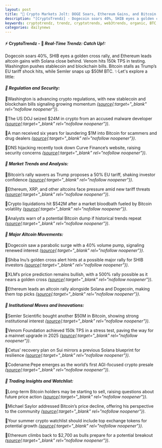 ```yaml
---
layout: post
title: "🌌 Crypto Markets Jolt: DOGE Soars, Ethereum Gains, and Bitcoin Drama Unfolds Late"
description: "[CryptoTrendz] - Dogecoin soars 40%, SHIB eyes a golden cross rally, and Ethereum leads altcoin gains with Solana close behind. Venom hits 150k TPS in testing. Washington pushes stablecoin and blockchain bills. Bitcoin stalls as Trump’s EU tariff shock hits, while Semler snaps up $50M BTC."
keywords: cryptotrendz, trendz, cryptotrends, web3trends, organic, BTC, Dogecoin, Analyst, XRP, Altcoin, Network, Trump, Market, Bitcoin, Stablecoin, Crypto, Altcoins
categories: dailynews
---
```


#### ⚡ CryptoTrendz - 📌 *Real-Time Trendz: Catch Up!:*

Dogecoin soars 40%, SHIB eyes a golden cross rally, and Ethereum leads altcoin gains with Solana close behind. Venom hits 150k TPS in testing. Washington pushes stablecoin and blockchain bills. Bitcoin stalls as Trump’s EU tariff shock hits, while Semler snaps up $50M BTC. ✨Let's explore a little:


#### *🔖 Regulation and Security:*  

🔹Washington is advancing crypto regulations, with new stablecoin and blockchain bills signaling growing momentum *([source](https://s.avyag.com/fbji){:target="_blank" rel="nofollow noopener"})*.  

🔹The US DOJ seized $24M in crypto from an accused malware developer *([source](https://s.avyag.com/sp16){:target="_blank" rel="nofollow noopener"})*.  

🔹A man received six years for laundering $1M into Bitcoin for scammers and drug dealers *([source](https://s.avyag.com/kr6m){:target="_blank" rel="nofollow noopener"})*.  

🔹DNS hijacking recently took down Curve Finance’s website, raising security concerns *([source](https://s.avyag.com/czde){:target="_blank" rel="nofollow noopener"})*.  

#### *🔖 Market Trends and Analysis:*  

🔹Bitcoin’s rally wavers as Trump proposes a 50% EU tariff, shaking investor confidence *([source](https://s.avyag.com/8nkr){:target="_blank" rel="nofollow noopener"})*.  

🔹Ethereum, XRP, and other altcoins face pressure amid new tariff threats *([source](https://s.avyag.com/uwd3){:target="_blank" rel="nofollow noopener"})*.  

🔹Crypto liquidations hit $542M after a market bloodbath fueled by Bitcoin volatility *([source](https://s.avyag.com/npab){:target="_blank" rel="nofollow noopener"})*.  

🔹Analysts warn of a potential Bitcoin dump if historical trends repeat *([source](https://s.avyag.com/3sxa){:target="_blank" rel="nofollow noopener"})*.  

#### *🔖 Major Altcoin Movements:*  

🔹Dogecoin saw a parabolic surge with a 40% volume pump, signaling renewed interest *([source](https://s.avyag.com/1m6k){:target="_blank" rel="nofollow noopener"})*.  

🔹Shiba Inu’s golden cross alert hints at a possible major rally for SHIB investors *([source](https://s.avyag.com/ebta){:target="_blank" rel="nofollow noopener"})*.  

🔹XLM’s price prediction remains bullish, with a 500% rally possible as it nears a golden cross *([source](https://s.avyag.com/59tj){:target="_blank" rel="nofollow noopener"})*.  

🔹Ethereum leads an altcoin rally alongside Solana and Dogecoin, making them top picks *([source](https://s.avyag.com/9r9r){:target="_blank" rel="nofollow noopener"})*.  

#### *🔖 Institutional Moves and Innovations:*  

🔹Semler Scientific bought another $50M in Bitcoin, showing strong institutional interest *([source](https://s.avyag.com/kog1){:target="_blank" rel="nofollow noopener"})*.  

🔹Venom Foundation achieved 150k TPS in a stress test, paving the way for a mainnet upgrade in 2025 *([source](https://s.avyag.com/oi3v){:target="_blank" rel="nofollow noopener"})*.  

🔹Cetus’ recovery plan on Sui mirrors a previous Solana blueprint for resilience *([source](https://s.avyag.com/v1f8){:target="_blank" rel="nofollow noopener"})*.  

🔹Codename:Pepe emerges as the world’s first AGI-focused crypto presale *([source](https://s.avyag.com/fd1l){:target="_blank" rel="nofollow noopener"})*.  

#### *🔖 Trading Insights and Watchlist:*  

🔹Long-term Bitcoin holders may be starting to sell, raising questions about future price action *([source](https://s.avyag.com/6mez){:target="_blank" rel="nofollow noopener"})*.  

🔹Michael Saylor addressed Bitcoin’s price decline, offering his perspective to the community *([source](https://s.avyag.com/my9u){:target="_blank" rel="nofollow noopener"})*.  

🔹Your summer crypto watchlist should include top exchange tokens for potential growth *([source](https://s.avyag.com/0wlk){:target="_blank" rel="nofollow noopener"})*.  

🔹Ethereum climbs back to $2,700 as bulls prepare for a potential breakout *([source](https://s.avyag.com/p55l){:target="_blank" rel="nofollow noopener"})*.